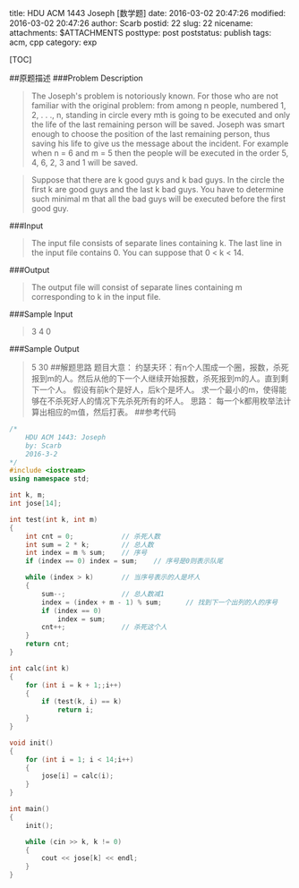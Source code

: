 title: HDU ACM 1443 Joseph [数学题] 
date: 2016-03-02 20:47:26
modified: 2016-03-02 20:47:26
author: Scarb
postid: 22
slug: 22
nicename: 
attachments: $ATTACHMENTS
posttype: post
poststatus: publish
tags: acm, cpp
category: exp

[TOC]

##原题描述
###Problem Description
>The Joseph's problem is notoriously known. For those who are not familiar with the original problem: from among n people, numbered 1, 2, . . ., n, standing in circle every mth is going to be executed and only the life of the last remaining person will be saved. Joseph was smart enough to choose the position of the last remaining person, thus saving his life to give us the message about the incident. For example when n = 6 and m = 5 then the people will be executed in the order 5, 4, 6, 2, 3 and 1 will be saved.

>Suppose that there are k good guys and k bad guys. In the circle the first k are good guys and the last k bad guys. You have to determine such minimal m that all the bad guys will be executed before the first good guy. 
 

###Input
>The input file consists of separate lines containing k. The last line in the input file contains 0. You can suppose that 0 < k < 14. 
 

###Output
>The output file will consist of separate lines containing m corresponding to k in the input file. 
 

###Sample Input
>3
4
0
 

###Sample Output
>5
30
##解题思路
题目大意：
约瑟夫环：有n个人围成一个圈，报数，杀死报到m的人。然后从他的下一个人继续开始报数，杀死报到m的人。直到剩下一个人。
假设有前k个是好人，后k个是坏人。
求一个最小的m，使得能够在不杀死好人的情况下先杀死所有的坏人。
思路：
每一个k都用枚举法计算出相应的m值，然后打表。
##参考代码
```C++
/*
	HDU ACM 1443: Joseph
	by: Scarb
	2016-3-2
*/
#include <iostream>
using namespace std;

int k, m;
int jose[14];

int test(int k, int m)
{
	int cnt = 0;			// 杀死人数
	int sum = 2 * k;		// 总人数
	int index = m % sum;	// 序号
	if (index == 0) index = sum;	// 序号是0则表示队尾

	while (index > k)		// 当序号表示的人是坏人
	{
		sum--;				// 总人数减1
		index = (index + m - 1) % sum;		// 找到下一个出列的人的序号
		if (index == 0)
			index = sum;
		cnt++;				// 杀死这个人
	}
	return cnt;
}

int calc(int k)
{
	for (int i = k + 1;;i++)
	{
		if (test(k, i) == k)
			return i;
	}
}

void init()
{
	for (int i = 1; i < 14;i++)
	{
		jose[i] = calc(i);
	}
}

int main()
{
	init();

	while (cin >> k, k != 0)
	{
		cout << jose[k] << endl;
	}
}
```